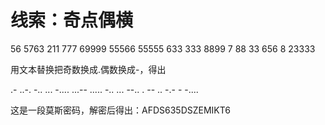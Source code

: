 # 线索：奇点偶横

56 5763 211 777 69999 55566 55555 633 333 8899 7 88 33 656 8 23333

用文本替换把奇数换成.偶数换成-，得出

.- ..-. -.. ... -.... ...-- ..... -.. ... --.. . -- .. -.- - -....

这是一段莫斯密码，解密后得出：AFDS635DSZEMIKT6
